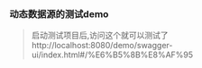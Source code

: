 ### 动态数据源的测试demo
> 启动测试项目后,访问这个就可以测试了<br>
>http://localhost:8080/demo/swagger-ui/index.html#/%E6%B5%8B%E8%AF%95
